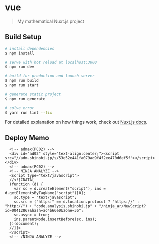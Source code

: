 # vue

> My mathematical Nuxt.js project

## Build Setup

``` bash
# install dependencies
$ npm install

# serve with hot reload at localhost:3000
$ npm run dev

# build for production and launch server
$ npm run build
$ npm run start

# generate static project
$ npm run generate

# solve error
$ yarn run lint --fix
```

For detailed explanation on how things work, check out [Nuxt.js docs](https://nuxtjs.org).

## Deploy Memo
```
  <!-- admax(PC02) -->
  <div id="ad02" style="text-align:center;"><script src="//adm.shinobi.jp/s/53e52e441fa079ad9f4f2ee470d6ef5f"></script></div>
  <!-- admax(PC02) -->
  <!-- NINJA ANALYZE -->
  <script type="text/javascript">
  //<![CDATA[
  (function (d) {
    var sc = d.createElement("script"), ins = d.getElementsByTagName("script")[0];
    sc.type = "text/javascript";
    sc.src = ("https:" == d.location.protocol ? "https://" : "http://") + "code.analysis.shinobi.jp" + "/ninja_ar/NewScript?id=00412867&hash=ac4b66e0&zone=36";
    sc.async = true;
    ins.parentNode.insertBefore(sc, ins);
  })(document);
  //]]>
  </script>
  <!-- /NINJA ANALYZE -->
```
